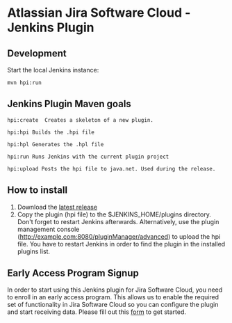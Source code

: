 # Atlassian Jira Software Cloud - Jenkins Plugin


## Development

Start the local Jenkins instance:

    mvn hpi:run


## Jenkins Plugin Maven goals

	hpi:create  Creates a skeleton of a new plugin.
	
	hpi:hpi Builds the .hpi file

	hpi:hpl Generates the .hpl file

	hpi:run Runs Jenkins with the current plugin project

	hpi:upload Posts the hpi file to java.net. Used during the release.
	
	
## How to install

1. Download the [latest release](https://github.com/atlassian/atlassian-jira-software-cloud/releases/latest)
2. Copy the plugin (hpi file) to the $JENKINS_HOME/plugins directory. Don't forget to restart Jenkins afterwards. 
Alternatively, use the plugin management console (http://example.com:8080/pluginManager/advanced) to upload the hpi file. You have to restart Jenkins in order to find the plugin in the installed plugins list.

Early Access Program Signup
-----------------------------------------------------------

In order to start using this Jenkins plugin for Jira Software Cloud, you need to enroll in an early access program. This allows us to enable the required set of functionality in Jira Software Cloud so you can configure the plugin and start receiving data. Please fill out this [form](https://forms.gle/z8QUubZcgy4HyJCs8) to get started.